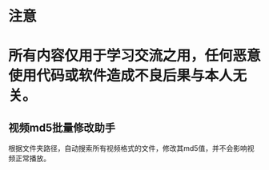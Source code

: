 # 注意
# 所有内容仅用于学习交流之用，任何恶意使用代码或软件造成不良后果与本人无关。
## 视频md5批量修改助手
根据文件夹路径，自动搜索所有视频格式的文件，修改其md5值，并不会影响视频正常播放。

